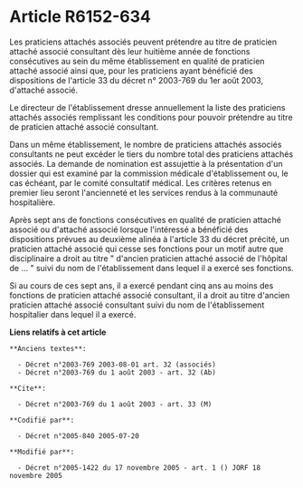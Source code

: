 # Article R6152-634

Les praticiens attachés associés peuvent prétendre au titre de praticien attaché associé consultant dès leur huitième année
de fonctions consécutives au sein du même établissement en qualité de praticien attaché associé ainsi que, pour les
praticiens ayant bénéficié des dispositions de l'article 33 du décret n° 2003-769 du 1er août 2003, d'attaché associé.

Le directeur de l'établissement dresse annuellement la liste des praticiens attachés associés remplissant les conditions pour
pouvoir prétendre au titre de praticien attaché associé consultant.

Dans un même établissement, le nombre de praticiens attachés associés consultants ne peut excéder le tiers du nombre total
des praticiens attachés associés. La demande de nomination est assujettie à la présentation d'un dossier qui est examiné par
la commission médicale d'établissement ou, le cas échéant, par le comité consultatif médical. Les critères retenus en premier
lieu seront l'ancienneté et les services rendus à la communauté hospitalière.

Après sept ans de fonctions consécutives en qualité de praticien attaché associé ou d'attaché associé lorsque l'intéressé a
bénéficié des dispositions prévues au deuxième alinéa à l'article 33 du décret précité, un praticien attaché associé qui
cesse ses fonctions pour un motif autre que disciplinaire a droit au titre " d'ancien praticien attaché associé de l'hôpital
de ... " suivi du nom de l'établissement dans lequel il a exercé ses fonctions.

Si au cours de ces sept ans, il a exercé pendant cinq ans au moins des fonctions de praticien attaché associé consultant, il
a droit au titre d'ancien praticien attaché associé consultant suivi du nom de l'établissement hospitalier dans lequel il a
exercé.

**Liens relatifs à cet article**

	**Anciens textes**:

	  - Décret n°2003-769 2003-08-01 art. 32 (associés)
	  - Décret n°2003-769 du 1 août 2003 - art. 32 (Ab)

	**Cite**:

	  - Décret n°2003-769 du 1 août 2003 - art. 33 (M)

	**Codifié par**:

	  - Décret n°2005-840 2005-07-20

	**Modifié par**:

	  - Décret n°2005-1422 du 17 novembre 2005 - art. 1 () JORF 18 novembre 2005
